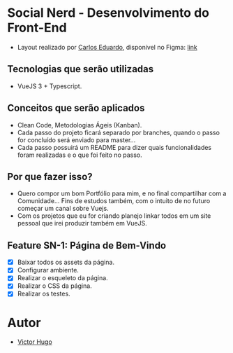 # Social Nerd - Desenvolvimento do Front-End

- Layout realizado por [Carlos Eduardo](https://www.linkedin.com/in/carlos-eduardo19/), disponivel no Figma: [link](https://www.figma.com/file/CWDM2xojFg3p7YptOEGxvu/Socialnerd?node-id=0%3A1)

## Tecnologias que serão utilizadas

- VueJS 3 + Typescript.

## Conceitos que serão aplicados

- Clean Code, Metodologias Ágeis (Kanban).
- Cada passo do projeto ficará separado por branches, quando o passo for concluído será enviado para master...
- Cada passo possuirá um README para dizer quais funcionalidades foram realizadas e o que foi feito no passo.

## Por que fazer isso?

- Quero compor um bom Portfólio para mim, e no final compartilhar com a Comunidade... Fins de estudos também, com o intuito de no futuro começar um canal sobre Vuejs.
- Com os projetos que eu for criando planejo linkar todos em um site pessoal que irei produzir também em VueJS.

## Feature SN-1: Página de Bem-Vindo

- [X] Baixar todos os assets da página.
- [X] Configurar ambiente.
- [X] Realizar o esqueleto da página.
- [X] Realizar o CSS da página.
- [X] Realizar os testes.

# Autor

- [Victor Hugo](https://www.linkedin.com/in/victorh5/)
